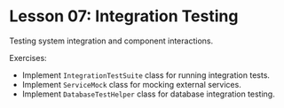# Lesson 07: Integration Testing

Testing system integration and component interactions.

Exercises:
- Implement `IntegrationTestSuite` class for running integration tests.
- Implement `ServiceMock` class for mocking external services.
- Implement `DatabaseTestHelper` class for database integration testing.


